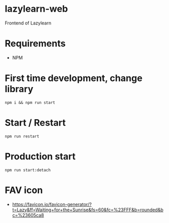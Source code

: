 lazylearn-web
===
Frontend of Lazylearn

# Requirements
* NPM

# First time development, change library
```npm i && npm run start```

# Start / Restart
```npm run restart```

# Production start
```npm run start:detach```

# FAV icon
* https://favicon.io/favicon-generator/?t=Lazy&ff=Waiting+for+the+Sunrise&fs=60&fc=%23FFF&b=rounded&bc=%23605ca8